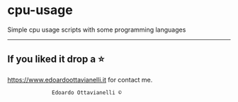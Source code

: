 # cpu-usage
Simple cpu usage scripts with some programming languages

--------------------------
If you liked it drop a :star:
--------------------------

https://www.edoardoottavianelli.it for contact me.

                  Edoardo Ottavianelli ©
